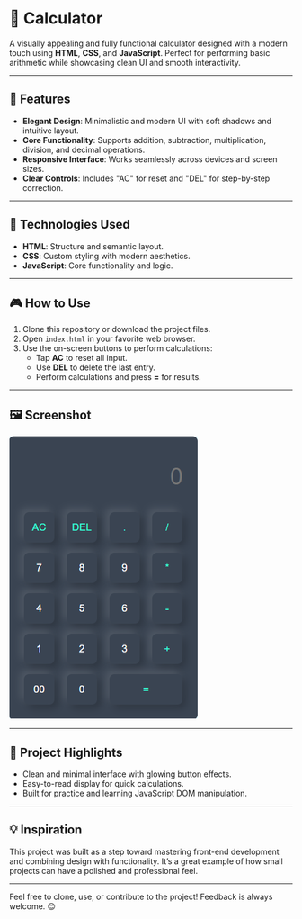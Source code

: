 # 🧮 Calculator

A visually appealing and fully functional calculator designed with a modern touch using **HTML**, **CSS**, and **JavaScript**. Perfect for performing basic arithmetic while showcasing clean UI and smooth interactivity.

---

## 🌟 Features

- **Elegant Design**: Minimalistic and modern UI with soft shadows and intuitive layout.
- **Core Functionality**: Supports addition, subtraction, multiplication, division, and decimal operations.
- **Responsive Interface**: Works seamlessly across devices and screen sizes.
- **Clear Controls**: Includes "AC" for reset and "DEL" for step-by-step correction.

---

## 🔧 Technologies Used

- **HTML**: Structure and semantic layout.
- **CSS**: Custom styling with modern aesthetics.
- **JavaScript**: Core functionality and logic.

---

## 🎮 How to Use

1. Clone this repository or download the project files.
2. Open `index.html` in your favorite web browser.
3. Use the on-screen buttons to perform calculations:
   - Tap **AC** to reset all input.
   - Use **DEL** to delete the last entry.
   - Perform calculations and press **=** for results.

---

## 🖼️ Screenshot

![Calculator Preview](./assets/Screenshot1.png)

---

## 🚀 Project Highlights

- Clean and minimal interface with glowing button effects.
- Easy-to-read display for quick calculations.
- Built for practice and learning JavaScript DOM manipulation.

---

## 💡 Inspiration

This project was built as a step toward mastering front-end development and combining design with functionality. It’s a great example of how small projects can have a polished and professional feel.

---

Feel free to clone, use, or contribute to the project! Feedback is always welcome. 😊
